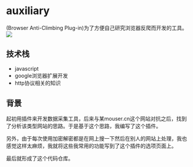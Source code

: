 # auxiliary
(Browser Anti-Climbing Plug-in)为了方便自己研究浏览器反爬而开发的工具。
![](https://github.com/zswj123/auxiliary/blob/master/2019-11-29.png)

## 技术栈
* javascript
* google浏览器扩展开发
* http协议相关的知识

## 背景
起初用插件来开发数据采集工具，后来与某mouser.cn这个网站对抗之后，找到
了分析该类型网站的思路。于是基于这个思路，我编写了这个插件。

另外，由于每次使用加密解密都是在网上搜一下然后在别人的网站上处理，我也
感觉这样太麻烦，我就将这些我常用的功能写到了这个插件的选项页面上。

最后就形成了这个代码仓库。
